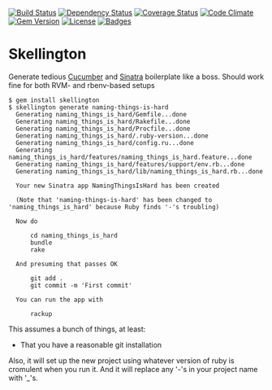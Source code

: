 [![Build Status](http://img.shields.io/travis/pikesley/skellington.svg?style=flat-square)](https://travis-ci.org/pikesley/skellington)
[![Dependency Status](http://img.shields.io/gemnasium/pikesley/skellington.svg?style=flat-square)](https://gemnasium.com/pikesley/skellington)
[![Coverage Status](http://img.shields.io/coveralls/pikesley/skellington.svg?style=flat-square)](https://coveralls.io/r/pikesley/skellington)
[![Code Climate](http://img.shields.io/codeclimate/github/pikesley/skellington.svg?style=flat-square)](https://codeclimate.com/github/pikesley/skellington)
[![Gem Version](http://img.shields.io/gem/v/skellington.svg?style=flat-square)](https://rubygems.org/gems/skellington)
[![License](http://img.shields.io/:license-mit-blue.svg?style=flat-square)](http://pikesley.mit-license.org)
[![Badges](http://img.shields.io/:badges-7/7-ff6799.svg?style=flat-square)](https://github.com/badges/badgerbadgerbadger)

# Skellington

Generate tedious [Cucumber](http://cukes.info/) and [Sinatra](http://www.sinatrarb.com/) boilerplate like a boss. Should work fine for both RVM- and rbenv-based setups

    $ gem install skellington
    $ skellington generate naming-things-is-hard
      Generating naming_things_is_hard/Gemfile...done
      Generating naming_things_is_hard/Rakefile...done
      Generating naming_things_is_hard/Procfile...done
      Generating naming_things_is_hard/.ruby-version...done
      Generating naming_things_is_hard/config.ru...done
      Generating naming_things_is_hard/features/naming_things_is_hard.feature...done
      Generating naming_things_is_hard/features/support/env.rb...done
      Generating naming_things_is_hard/lib/naming_things_is_hard.rb...done

      Your new Sinatra app NamingThingsIsHard has been created

      (Note that 'naming-things-is-hard' has been changed to 'naming_things_is_hard' because Ruby finds '-'s troubling)

      Now do

          cd naming_things_is_hard
          bundle
          rake

      And presuming that passes OK

          git add .
          git commit -m 'First commit'

      You can run the app with

          rackup

This assumes a bunch of things, at least:

* That you have a reasonable git installation

Also, it will set up the new project using whatever version of ruby is cromulent when you run it. And it will replace any '-'s in your project name with '_'s.
